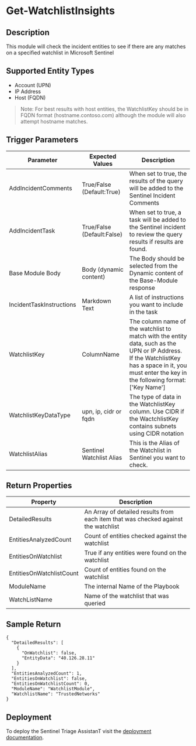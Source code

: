 # Get-WatchlistInsights

## Description
This module will check the incident entities to see if there are any matches on a specified watchlist in Microsoft Sentinel

## Supported Entity Types
* Account (UPN)
* IP Address
* Host (FQDN)

> Note: For best results with host entities, the WatchlistKey should be in FQDN format (hostname.contoso.com) although the module will also attempt hostname matches.

## Trigger Parameters

|Parameter|Expected Values|Description|
|---|---|---|
|AddIncidentComments|True/False (Default:True)|When set to true, the results of the query will be added to the Sentinel Incident Comments|
|AddIncidentTask|True/False (Default:False)|When set to true, a task will be added to the Sentinel incident to review the query results if results are found.|
|Base Module Body|Body (dynamic content)|The Body should be selected from the Dynamic content of the Base-Module response|
|IncidentTaskInstructions|Markdown Text|A list of instructions you want to include in the task|
|WatchlistKey|ColumnName|The column name of the watchlist to match with the entity data, such as the UPN or IP Address.  If the WatchlistKey has a space in it, you must enter the key in the following format: ['Key Name'] |
|WatchlistKeyDataType|upn, ip, cidr or fqdn|The type of data in the WatchlistKey column.  Use CIDR if the WactchlistKey contains subnets using CIDR notation|
|WatchlistAlias|Sentinel Watchlist Alias|This is the Alias of the Watchlist in Sentinel you want to check.|

## Return Properties

|Property|Description|
|---|---|
|DetailedResults|An Array of detailed results from each item that was checked against the watchlist|
|EntitiesAnalyzedCount|Count of entities checked against the watchlist|
|EntitiesOnWatchlist|True if any entities were found on the watchlist|
|EntitiesOnWatchlistCount|Count of entities found on the watchlist|
|ModuleName|The internal Name of the Playbook|
|WatchListName|Name of the watchlist that was queried|


## Sample Return

```
{
  "DetailedResults": [
    {
      "OnWatchlist": false,
      "EntityData": "40.126.28.11"
    }
  ],
  "EntitiesAnalyzedCount": 1,
  "EntitiesOnWatchlist": false,
  "EntitiesOnWatchlistCount": 0,
  "ModuleName": "WatchlistModule",
  "WatchlistName": "TrustedNetworks"
}
```

## Deployment

To deploy the Sentinel Triage AssistanT visit the [deployment documentation](/Docs/deployment.md).
